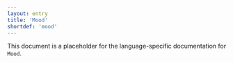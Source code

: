 ```yaml
---
layout: entry
title: 'Mood'
shortdef: 'mood'
---
```


This document is a placeholder for the language-specific documentation
for `Mood`.
